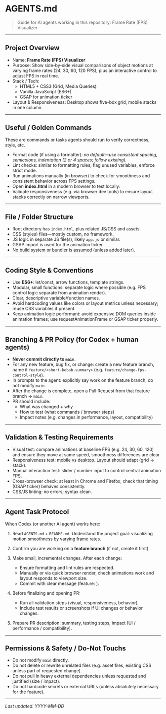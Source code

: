 # AGENTS.md

> Guide for AI agents working in this repository: Frame Rate (FPS) Visualizer

---

## Project Overview
- Name: **Frame Rate (FPS) Visualizer**
- Purpose: Show side-by-side visual comparisons of object motions at varying frame rates (24, 30, 60, 120 FPS), plus an interactive control to adjust FPS in real time.
- Stack / Tech:  
  - HTML5 + CSS3 (Grid, Media Queries)  
  - Vanilla JavaScript (ES6+)  
  - GSAP for animation ticker  
- Layout & Responsiveness: Desktop shows five-box grid, mobile stacks in one column.

---

## Useful / Golden Commands
These are commands or tasks agents should run to verify correctness, style, etc.

- Format code (if using a formatter): *no default—use consistent spacing, semicolons, indentation (2 or 4 spaces; follow existing).*
- Lint checks: similar to formatting rules; flag unused variables, enforce strict mode.
- Run animations manually (in browser) to check for smoothness and consistent behavior across FPS settings.
- Open **index.html** in a modern browser to test locally.
- Validate responsiveness (e.g. via browser dev tools) to ensure layout stacks correctly on narrow viewports.

---

## File / Folder Structure
- Root directory has `index.html`, plus related JS/CSS and assets.
- CSS (styles) files—mostly custom, no framework.
- JS logic in separate JS file(s), likely `app.js` or similar.
- GSAP import is used for the animation ticker.
- No build system or bundler is assumed (unless added later).

---

## Coding Style & Conventions
- Use **ES6+**: let/const, arrow functions, template strings.
- Modular, small functions: separate logic where possible (e.g. FPS control logic separate from animation render).
- Clear, descriptive variable/function names.
- Avoid hardcoding values like colors or layout metrics unless necessary; reuse CSS variables if present.
- Keep animation logic performant: avoid expensive DOM queries inside animation frames; use requestAnimationFrame or GSAP ticker properly.

---

## Branching & PR Policy (for Codex + human agents)
- **Never commit directly to `main`.**
- For any new feature, bug fix, or change: create a new feature branch, name it `feature/<short-kebab-summary>` (e.g. `feature/change-fps-control-style`).
- In prompts to the agent: explicitly say work on the feature branch, do not modify `main`.
- After the change is complete, open a Pull Request from that feature branch → `main`.
- PR should include:
  - What was changed + why
  - How to test (what commands / browser steps)
  - Impact notes (e.g. changes in performance, layout, compatibility)

---

## Validation & Testing Requirements
- Visual test: compare animations at baseline FPS (e.g. 24, 30, 60, 120) and ensure they move at same speed, smoothness differences are clear.
- Responsiveness test: mobile vs desktop. Layout should adapt (grid → stack).
- Manual interaction test: slider / number input to control central animation FPS.
- Cross-browser check: at least in Chrome and Firefox; check that timing (GSAP ticker) behaves consistently.
- CSS/JS linting: no errors; syntax clean.

---

## Agent Task Protocol
When Codex (or another AI agent) works here:

1. Read `AGENTS.md` + `README.md`. Understand the project goal: visualizing motion smoothness by varying frame rates.

2. Confirm you are working on a **feature branch** (if not, create it first).

3. Make small, incremental changes. After each change:
   - Ensure formatting and lint rules are respected.
   - Manually or via quick browser render, check animations work and layout responds to viewport size.
   - Commit with clear message (feature: <short description>).

4. Before finalizing and opening PR:
   - Run all validation steps (visual, responsiveness, behavior).
   - Include test results or screenshots if UI changes or behavior changes.

5. Prepare PR description: summary, testing steps, impact (UI / performance / compatibility).

---

## Permissions & Safety / Do-Not Touchs
- Do not modify `main` directly.
- Do not delete or rewrite unrelated files (e.g. asset files, existing CSS unless part of requested change).
- Do not pull in heavy external dependencies unless requested and justified (size / impact).
- Do not hardcode secrets or external URLs (unless absolutely necessary for the feature).  

---

_Last updated: YYYY-MM-DD_